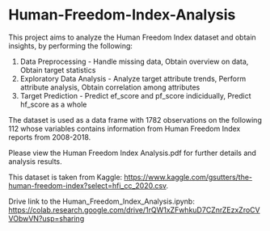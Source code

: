 # Human-Freedom-Index-Analysis
This project aims to analyze the Human Freedom Index dataset and obtain insights, by performing the following:<br>
1. Data Preprocessing - Handle missing data, Obtain overview on data, Obtain target statistics <br>
2. Exploratory Data Analysis - Analyze target attribute trends, Perform attribute analysis, Obtain correlation among attributes <br>
3. Target Prediction - Predict ef_score and pf_score indicidually, Predict hf_score as a whole

The dataset is used as a data frame with 1782 observations on the following 112 whose variables contains information from Human Freedom Index reports from 2008-2018.
<br>

Please view the Human Freedom Index Analysis.pdf for further details and analysis results.

This dataset is taken from Kaggle: https://www.kaggle.com/gsutters/the-human-freedom-index?select=hfi_cc_2020.csv.

Drive link to the Human_Freedom_Index_Analysis.ipynb: https://colab.research.google.com/drive/1rQW1xZFwhkuD7CZnrZEzxZroCVVObwVN?usp=sharing

